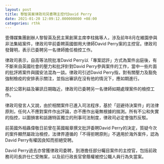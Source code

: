 ```yaml
---
layout: post
title: 黎智英案律政司另委聘主控代David Perry
date: 2021-01-20 12:09:12.000000000 +08:00
categories: rthk
---
```


壹傳媒集團創辦人黎智英及民主黨創黨主席李柱銘等人，涉及前年8月在維園參與非法集結案件，律政司早前委聘英國御用大律師David Perry案的主控官。律政司發聲明，表示已委聘另一名律師擔任檢控工作。

律政司表示，自高等法院批准David Perry以「專案認許」方式為案件出庭後，有不斷來自英國社會的壓力和批評針對David Perry參與案件的工作，當中一些片面的批評將案件與國安法混為一談。律政司引述David Perry指，對有關壓力及豁免強制檢疫的安排表示關注，並指出審訊在沒有他的情況下，應如期進行。

基於公眾利益及審訊日期臨近，律政司已委聘另一名律師如期處理案件的檢控工作。

律政司發言人又說，由於相關案件已進入司法程序，基於「迴避待決案件」的法律原則，任何人不應對案件作出評論，亦不應作出毫無根據的揣測。所有不公和失實的指控，以圖損害和詆譭特區獨立的刑事司法制度，律政司必定會強烈反駁。

前英國外相聶偉敬日前曾在英國報章撰文批評委聘David Perry的決定，質疑今次的案件顯然屬政治檢控，法律界遵循的「不得拒聘原則」不適用於海外案件，認為David Perry有權因良知而拒絕受聘。

David Perry過去亦曾獲律政司委聘，到港擔任部分矚目案件的主控官，包括前政務司司長許仕仁受賄案，以及前行政長官曾蔭權被控公職人員行為失當案。
